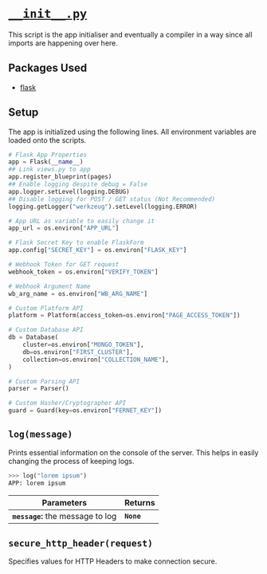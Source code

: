 # [`__init__.py`](https://github.com/ineshbose/boyd_bot_messenger/blob/master/boyd_bot/__init__.py)

This script is the app initialiser and eventually a compiler in a way since all imports are happening over here.


## Packages Used

* [flask](https://github.com/pallets/flask)


## Setup

The app is initialized using the following lines. All environment variables are loaded onto the scripts.

```python
# Flask App Properties
app = Flask(__name__)
## Link views.py to app
app.register_blueprint(pages)
## Enable logging despite debug = False
app.logger.setLevel(logging.DEBUG)
## Disable logging for POST / GET status (Not Recommended)
logging.getLogger("werkzeug").setLevel(logging.ERROR)

# App URL as variable to easily change it
app_url = os.environ["APP_URL"]

# Flask Secret Key to enable FlaskForm
app.config["SECRET_KEY"] = os.environ["FLASK_KEY"]

# Webhook Token for GET request
webhook_token = os.environ["VERIFY_TOKEN"]

# Webhook Argument Name
wb_arg_name = os.environ["WB_ARG_NAME"]

# Custom Platform API
platform = Platform(access_token=os.environ["PAGE_ACCESS_TOKEN"])

# Custom Database API
db = Database(
    cluster=os.environ["MONGO_TOKEN"],
    db=os.environ["FIRST_CLUSTER"],
    collection=os.environ["COLLECTION_NAME"],
)

# Custom Parsing API
parser = Parser()

# Custom Hasher/Cryptographer API
guard = Guard(key=os.environ["FERNET_KEY"])
```



## `log(message)`

Prints essential information on the console of the server. This helps in easily changing the process of keeping logs.

```python
>>> log("lorem ipsum")
APP: lorem ipsum
```

|                 Parameters              |    Returns  |
|-----------------------------------------|-------------|
| **`message`:** the message to log       | **`None`**  |



## `secure_http_header(request)`

Specifies values for HTTP Headers to make connection secure.